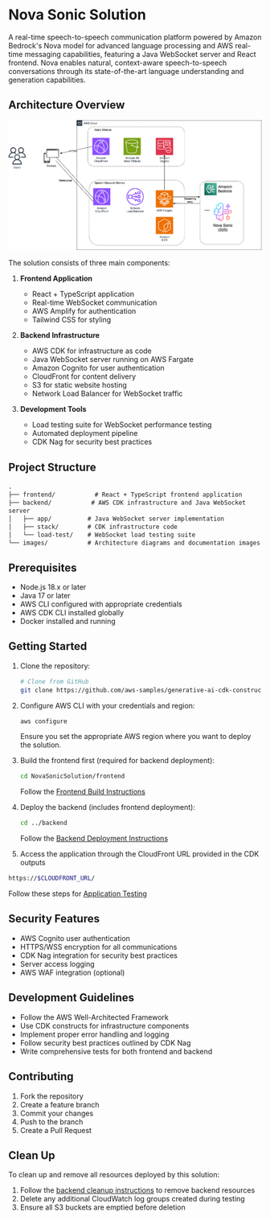 # Nova Sonic Solution

A real-time speech-to-speech communication platform powered by Amazon Bedrock's Nova model for advanced language processing and AWS real-time messaging capabilities, featuring a Java WebSocket server and React frontend. Nova enables natural, context-aware speech-to-speech conversations through its state-of-the-art language understanding and generation capabilities.

## Architecture Overview

![Architecture Diagram](docs/images/architecture.png)

The solution consists of three main components:

1. **Frontend Application**
   - React + TypeScript application
   - Real-time WebSocket communication
   - AWS Amplify for authentication
   - Tailwind CSS for styling

2. **Backend Infrastructure**
   - AWS CDK for infrastructure as code
   - Java WebSocket server running on AWS Fargate
   - Amazon Cognito for user authentication
   - CloudFront for content delivery
   - S3 for static website hosting
   - Network Load Balancer for WebSocket traffic

3. **Development Tools**
   - Load testing suite for WebSocket performance testing
   - Automated deployment pipeline
   - CDK Nag for security best practices

## Project Structure

```
.
├── frontend/           # React + TypeScript frontend application
├── backend/           # AWS CDK infrastructure and Java WebSocket server
│   ├── app/          # Java WebSocket server implementation
│   ├── stack/        # CDK infrastructure code
│   └── load-test/    # WebSocket load testing suite
└── images/           # Architecture diagrams and documentation images
```

## Prerequisites

- Node.js 18.x or later
- Java 17 or later
- AWS CLI configured with appropriate credentials
- AWS CDK CLI installed globally
- Docker installed and running

## Getting Started

1. Clone the repository:
   ```bash
   # Clone from GitHub
   git clone https://github.com/aws-samples/generative-ai-cdk-constructs-samples.git
   ```

2. Configure AWS CLI with your credentials and region:
   ```bash
   aws configure
   ```
   Ensure you set the appropriate AWS region where you want to deploy the solution.

3. Build the frontend first (required for backend deployment):
   ```bash
   cd NovaSonicSolution/frontend
   ```
   Follow the [Frontend Build Instructions](frontend/README.md#aws-deployment)

4. Deploy the backend (includes frontend deployment):
   ```bash
   cd ../backend
   ```
   Follow the [Backend Deployment Instructions](backend/README.md#aws-deployment)

5. Access the application through the CloudFront URL provided in the CDK outputs

```bash
https://$CLOUDFRONT_URL/
```

Follow these steps for [Application Testing](frontend/README.md#application-testing)

 
## Security Features

- AWS Cognito user authentication
- HTTPS/WSS encryption for all communications
- CDK Nag integration for security best practices
- Server access logging
- AWS WAF integration (optional)

## Development Guidelines

- Follow the AWS Well-Architected Framework
- Use CDK constructs for infrastructure components
- Implement proper error handling and logging
- Follow security best practices outlined by CDK Nag
- Write comprehensive tests for both frontend and backend

## Contributing

1. Fork the repository
2. Create a feature branch
3. Commit your changes
4. Push to the branch
5. Create a Pull Request

## Clean Up

To clean up and remove all resources deployed by this solution:

1. Follow the [backend cleanup instructions](backend/README.md#clean-up) to remove backend resources
2. Delete any additional CloudWatch log groups created during testing
3. Ensure all S3 buckets are emptied before deletion
